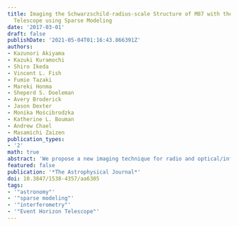 ```yaml
---
title: Imaging the Schwarzschild-radius-scale Structure of M87 with the Event Horizon
  Telescope using Sparse Modeling
date: '2017-03-01'
draft: false
publishDate: '2021-05-04T01:16:43.866391Z'
authors:
- Kazunori Akiyama
- Kazuki Kuramochi
- Shiro Ikeda
- Vincent L. Fish
- Fumie Tazaki
- Mareki Honma
- Sheperd S. Doeleman
- Avery Broderick
- Jason Dexter
- Monika Mościbrodzka
- Katherine L. Bouman
- Andrew Chael
- Masamichi Zaizen
publication_types:
- '2'
math: true
abstract: 'We propose a new imaging technique for radio and optical/infrared interferometry. The proposed technique reconstructs the image from the visibility amplitude and closure phase, which are standard data products of short-millimeter very long baseline interferometers such as the Event Horizon Telescope (EHT) and optical/infrared interferometers, by utilizing two regularization functions: the $\ell_1$-norm and total variation (TV) of the brightness distribution. In the proposed method, optimal regularization parameters, which represent the sparseness and effective spatial resolution of the image, are derived from data themselves using cross-validation (CV). As an application of this technique, we present simulated observations of M87 with the EHT based on four physically motivated models. We confirm that $\ell_1$+TV regularization can achieve an optimal resolution of $\sim$20%-30% of the diffraction limit $\lambda$/$D_{\max}$, which is the nominal spatial resolution of a radio interferometer. With the proposed technique, the EHT can robustly and reasonably achieve super-resolution sufficient to clearly resolve the black hole shadow. These results make it promising for the EHT to provide an unprecedented view of the event-horizon-scale structure in the vicinity of the supermassive black hole in M87 and also the Galactic center Sgr A*.'
featured: false
publication: '*The Astrophysical Journal*'
doi: 10.3847/1538-4357/aa6305
tags:
- '"astronomy"'
- '"sparse modeling"'
- '"interferometry"'
- '"Event Horizon Telescope"'
---
```

